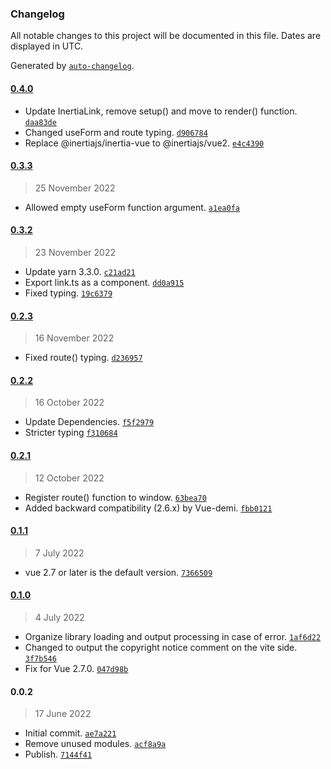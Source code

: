 ### Changelog

All notable changes to this project will be documented in this file. Dates are displayed in UTC.

Generated by [`auto-changelog`](https://github.com/CookPete/auto-changelog).

#### [0.4.0](https://github.com/logue/vue-inertia-composable/compare/0.3.3...0.4.0)

- Update InertiaLink, remove setup() and move to render() function. [`daa83de`](https://github.com/logue/vue-inertia-composable/commit/daa83dea167d6c806962b57485dd59d2a3efc95c)
- Changed useForm and route typing. [`d906784`](https://github.com/logue/vue-inertia-composable/commit/d90678474eb74e4ca838fecc8798ce5d135cffc2)
- Replace @inertiajs/inertia-vue to @inertiajs/vue2. [`e4c4390`](https://github.com/logue/vue-inertia-composable/commit/e4c43901706a4e89f1407ec8d3e6389d14c0c615)

#### [0.3.3](https://github.com/logue/vue-inertia-composable/compare/0.3.2...0.3.3)

> 25 November 2022

- Allowed empty useForm function argument. [`a1ea0fa`](https://github.com/logue/vue-inertia-composable/commit/a1ea0fa1f2dbd7f1e8b0de3cfd37a8d629c78b71)

#### [0.3.2](https://github.com/logue/vue-inertia-composable/compare/0.2.3...0.3.2)

> 23 November 2022

- Update yarn 3.3.0. [`c21ad21`](https://github.com/logue/vue-inertia-composable/commit/c21ad2139c9424252a44777800b46d30783e5085)
- Export link.ts as a component. [`dd0a915`](https://github.com/logue/vue-inertia-composable/commit/dd0a91520cbf6452a9887c13c836e272f10aa564)
- Fixed typing. [`19c6379`](https://github.com/logue/vue-inertia-composable/commit/19c6379ee24f91162625bbc514ea09308c0ee09f)

#### [0.2.3](https://github.com/logue/vue-inertia-composable/compare/0.2.2...0.2.3)

> 16 November 2022

- Fixed route() typing. [`d236957`](https://github.com/logue/vue-inertia-composable/commit/d236957a7936ac906de5f37347ef5ab814def79e)

#### [0.2.2](https://github.com/logue/vue-inertia-composable/compare/0.2.1...0.2.2)

> 16 October 2022

- Update Dependencies. [`f5f2979`](https://github.com/logue/vue-inertia-composable/commit/f5f2979acdc573955c60b24bec9bd9ca831a6791)
- Stricter typing [`f310684`](https://github.com/logue/vue-inertia-composable/commit/f310684620b8c9ec26b3c9c53fc888c0305382ed)

#### [0.2.1](https://github.com/logue/vue-inertia-composable/compare/0.1.1...0.2.1)

> 12 October 2022

- Register route() function to window. [`63bea70`](https://github.com/logue/vue-inertia-composable/commit/63bea7023922e47827809d8d3f22b78eb282c347)
- Added backward compatibility (2.6.x) by Vue-demi. [`fbb0121`](https://github.com/logue/vue-inertia-composable/commit/fbb0121b1cb09369788fabcc8c311300a73f3774)

#### [0.1.1](https://github.com/logue/vue-inertia-composable/compare/0.1.0...0.1.1)

> 7 July 2022

- vue 2.7 or later is the default version. [`7366509`](https://github.com/logue/vue-inertia-composable/commit/7366509652dbbd0fe013a28c16eec0dc9832c6fa)

#### [0.1.0](https://github.com/logue/vue-inertia-composable/compare/0.0.2...0.1.0)

> 4 July 2022

- Organize library loading and output processing in case of error. [`1af6d22`](https://github.com/logue/vue-inertia-composable/commit/1af6d22f0b615ac6c915f00dec2ed5ea55ea7800)
- Changed to output the copyright notice comment on the vite side. [`3f7b546`](https://github.com/logue/vue-inertia-composable/commit/3f7b546eff45f070fb275819a7083fd5a852e6be)
- Fix for Vue 2.7.0. [`047d98b`](https://github.com/logue/vue-inertia-composable/commit/047d98bcd90ab3f29537843c5b5e60328e0c619b)

#### 0.0.2

> 17 June 2022

- Initial commit. [`ae7a221`](https://github.com/logue/vue-inertia-composable/commit/ae7a2215d37c5108c30a871ad2033089a06514fd)
- Remove unused modules. [`acf8a9a`](https://github.com/logue/vue-inertia-composable/commit/acf8a9adbccf89610f3f04775206d69385315ee6)
- Publish. [`7144f41`](https://github.com/logue/vue-inertia-composable/commit/7144f41dac830f8c9a0681fb7a7fa90b459d2320)

